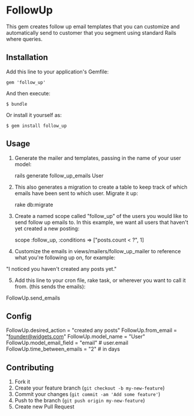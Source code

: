 # FollowUp

This gem creates follow up email templates that you can customize and automatically send to customer that you segment using standard Rails where queries.

## Installation

Add this line to your application's Gemfile:

    gem 'follow_up'

And then execute:

    $ bundle

Or install it yourself as:

    $ gem install follow_up

## Usage

1. Generate the mailer and templates, passing in the name of your user model:

    rails generate follow_up_emails User
    
2. This also generates a migration to create a table to keep track of which emails have been sent to which user. Migrate it up:

    rake db:migrate
    
3. Create a named scope called "follow_up" of the users you would like to send follow up emails to. 
In this example, we want all users that haven't yet created a new posting:

    scope :follow_up, :conditions => ["posts.count < ?", 1]
    
4. Customize the emails in views/mailers/follow_up_mailer to reference what you're following up on, for example:

"I noticed you haven't created any posts yet."
    
5. Add this line to your cron file, rake task, or wherever you want to call it from. (this sends the emails):

FollowUp.send_emails








## Config

FollowUp.desired_action = "created any posts"
FollowUp.from_email = "founder@widgets.com"
FollowUp.model_name = "User"
FollowUp.model_email_field = "email" # user.email
FollowUp.time_between_emails = "2" # in days



## Contributing

1. Fork it
2. Create your feature branch (`git checkout -b my-new-feature`)
3. Commit your changes (`git commit -am 'Add some feature'`)
4. Push to the branch (`git push origin my-new-feature`)
5. Create new Pull Request
